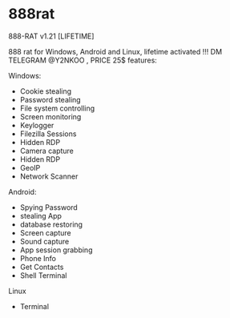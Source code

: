 # 888rat
888-RAT v1.21 [LIFETIME]

888 rat for Windows, Android and Linux, lifetime activated !!!
DM TELEGRAM @Y2NKOO , PRICE 25$ 
features:

Windows:
- Cookie stealing
- Password stealing 
- File system controlling 
- Screen monitoring 
- Keylogger 
- Filezilla Sessions 
- Hidden RDP 
- Camera capture 
- Hidden RDP 
- GeoIP 
- Network Scanner

Android:
- Spying Password 
- stealing App 
- database restoring 
- Screen capture 
- Sound capture 
- App session grabbing 
- Phone Info 
- Get Contacts 
- Shell Terminal

Linux
- Terminal
